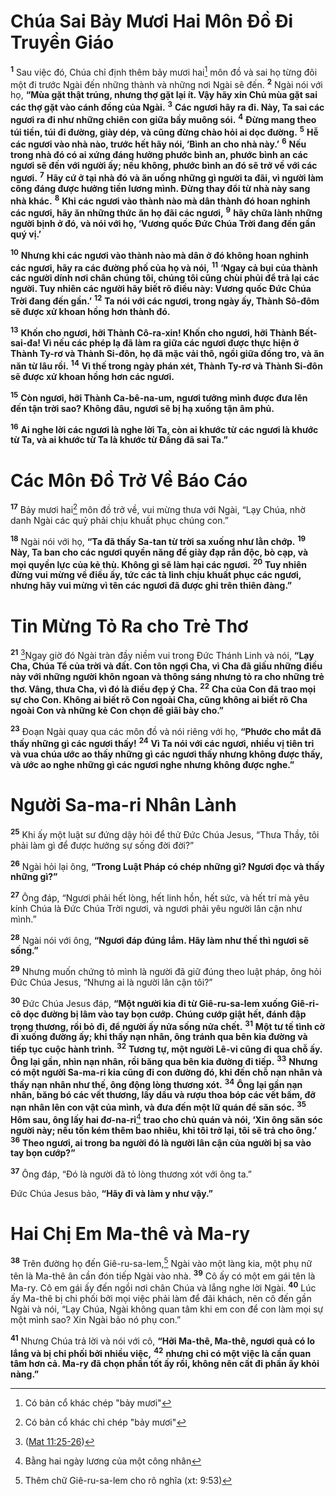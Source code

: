 # Chúa Sai Bảy Mươi Hai Môn Ðồ Ði Truyền Giáo
<sup><b>1</b></sup> Sau việc đó, Chúa chỉ định thêm bảy mươi hai[^1-320dec87-c754-43bf-a53f-ca44a74d2c99] môn đồ và sai họ từng đôi một đi trước Ngài đến những thành và những nơi Ngài sẽ đến. <sup><b>2</b></sup> Ngài nói với họ, **“Mùa gặt thật trúng, nhưng thợ gặt lại ít. Vậy hãy xin Chủ mùa gặt sai các thợ gặt vào cánh đồng của Ngài.** <sup><b>3</b></sup> **Các ngươi hãy ra đi. Này, Ta sai các ngươi ra đi như những chiên con giữa bầy muông sói.** <sup><b>4</b></sup> **Ðừng mang theo túi tiền, túi đi đường, giày dép, và cũng đừng chào hỏi ai dọc đường.** <sup><b>5</b></sup> **Hễ các ngươi vào nhà nào, trước hết hãy nói, ‘Bình an cho nhà này.’** <sup><b>6</b></sup> **Nếu trong nhà đó có ai xứng đáng hưởng phước bình an, phước bình an các ngươi sẽ đến với người ấy; nếu không, phước bình an đó sẽ trở về với các ngươi.** <sup><b>7</b></sup> **Hãy cứ ở tại nhà đó và ăn uống những gì người ta đãi, vì người làm công đáng được hưởng tiền lương mình. Ðừng thay đổi từ nhà này sang nhà khác.** <sup><b>8</b></sup> **Khi các ngươi vào thành nào mà dân thành đó hoan nghinh các ngươi, hãy ăn những thức ăn họ đãi các ngươi,** <sup><b>9</b></sup> **hãy chữa lành những người bịnh ở đó, và nói với họ, ‘Vương quốc Ðức Chúa Trời đang đến gần quý vị.’**

<sup><b>10</b></sup> **Nhưng khi các ngươi vào thành nào mà dân ở đó không hoan nghinh các ngươi, hãy ra các đường phố của họ và nói,** <sup><b>11</b></sup> **‘Ngay cả bụi của thành các người dính nơi chân chúng tôi, chúng tôi cũng chùi phủi để trả lại các người. Tuy nhiên các người hãy biết rõ điều này: Vương quốc Ðức Chúa Trời đang đến gần.’** <sup><b>12</b></sup> **Ta nói với các ngươi, trong ngày ấy, Thành Sô-đôm sẽ được xử khoan hồng hơn thành đó.**

<sup><b>13</b></sup> **Khốn cho ngươi, hỡi Thành Cô-ra-xin! Khốn cho ngươi, hỡi Thành Bết-sai-đa! Vì nếu các phép lạ đã làm ra giữa các ngươi được thực hiện ở Thành Ty-rơ và Thành Si-đôn, họ đã mặc vải thô, ngồi giữa đống tro, và ăn năn từ lâu rồi.** <sup><b>14</b></sup> **Vì thế trong ngày phán xét, Thành Ty-rơ và Thành Si-đôn sẽ được xử khoan hồng hơn các ngươi.**

<sup><b>15</b></sup> **Còn ngươi, hỡi Thành Ca-bê-na-um, ngươi tưởng mình được đưa lên đến tận trời sao? Không đâu, ngươi sẽ bị hạ xuống tận âm phủ.**

<sup><b>16</b></sup> **Ai nghe lời các ngươi là nghe lời Ta, còn ai khước từ các ngươi là khước từ Ta, và ai khước từ Ta là khước từ Ðấng đã sai Ta.”**

# Các Môn Ðồ Trở Về Báo Cáo
<sup><b>17</b></sup> Bảy mươi hai[^2-320dec87-c754-43bf-a53f-ca44a74d2c99] môn đồ trở về, vui mừng thưa với Ngài, “Lạy Chúa, nhờ danh Ngài các quỷ phải chịu khuất phục chúng con.”

<sup><b>18</b></sup> Ngài nói với họ, **“Ta đã thấy Sa-tan từ trời sa xuống như lằn chớp.** <sup><b>19</b></sup> **Này, Ta ban cho các ngươi quyền năng để giày đạp rắn độc, bò cạp, và mọi quyền lực của kẻ thù. Không gì sẽ làm hại các ngươi.** <sup><b>20</b></sup> **Tuy nhiên đừng vui mừng về điều ấy, tức các tà linh chịu khuất phục các ngươi, nhưng hãy vui mừng vì tên các ngươi đã được ghi trên thiên đàng.”**

# Tin Mừng Tỏ Ra cho Trẻ Thơ
<sup><b>21</b></sup> [^1@-320dec87-c754-43bf-a53f-ca44a74d2c99]Ngay giờ đó Ngài tràn đầy niềm vui trong Ðức Thánh Linh và nói, **“Lạy Cha, Chúa Tể của trời và đất. Con tôn ngợi Cha, vì Cha đã giấu những điều này với những người khôn ngoan và thông sáng nhưng tỏ ra cho những trẻ thơ. Vâng, thưa Cha, vì đó là điều đẹp ý Cha.** <sup><b>22</b></sup> **Cha của Con đã trao mọi sự cho Con. Không ai biết rõ Con ngoài Cha, cũng không ai biết rõ Cha ngoài Con và những kẻ Con chọn để giãi bày cho.”**

<sup><b>23</b></sup> Ðoạn Ngài quay qua các môn đồ và nói riêng với họ, **“Phước cho mắt đã thấy những gì các ngươi thấy!** <sup><b>24</b></sup> **Vì Ta nói với các ngươi, nhiều vị tiên tri và vua chúa ước ao thấy những gì các ngươi thấy nhưng không được thấy, và ước ao nghe những gì các ngươi nghe nhưng không được nghe.”**

# Người Sa-ma-ri Nhân Lành
<sup><b>25</b></sup> Khi ấy một luật sư đứng dậy hỏi để thử Ðức Chúa Jesus, “Thưa Thầy, tôi phải làm gì để được hưởng sự sống đời đời?”

<sup><b>26</b></sup> Ngài hỏi lại ông, **“Trong Luật Pháp có chép những gì? Ngươi đọc và thấy những gì?”**

<sup><b>27</b></sup> Ông đáp, “Ngươi phải hết lòng, hết linh hồn, hết sức, và hết trí mà yêu kính Chúa là Ðức Chúa Trời ngươi, và ngươi phải yêu người lân cận như mình.”

<sup><b>28</b></sup> Ngài nói với ông, **“Ngươi đáp đúng lắm. Hãy làm như thế thì ngươi sẽ sống.”**

<sup><b>29</b></sup> Nhưng muốn chứng tỏ mình là người đã giữ đúng theo luật pháp, ông hỏi Ðức Chúa Jesus, “Nhưng ai là người lân cận tôi?”

<sup><b>30</b></sup> Ðức Chúa Jesus đáp, **“Một người kia đi từ Giê-ru-sa-lem xuống Giê-ri-cô dọc đường bị lâm vào tay bọn cướp. Chúng cướp giật hết, đánh đập trọng thương, rồi bỏ đi, để người ấy nửa sống nửa chết.** <sup><b>31</b></sup> **Một tư tế tình cờ đi xuống đường ấy; khi thấy nạn nhân, ông tránh qua bên kia đường và tiếp tục cuộc hành trình.** <sup><b>32</b></sup> **Tương tự, một người Lê-vi cũng đi qua chỗ ấy. Ông lại gần, nhìn nạn nhân, rồi băng qua bên kia đường đi tiếp.** <sup><b>33</b></sup> **Nhưng có một người Sa-ma-ri kia cũng đi con đường đó, khi đến chỗ nạn nhân và thấy nạn nhân như thế, ông động lòng thương xót.** <sup><b>34</b></sup> **Ông lại gần nạn nhân, băng bó các vết thương, lấy dầu và rượu thoa bóp các vết bầm, đỡ nạn nhân lên con vật của mình, và đưa đến một lữ quán để săn sóc.** <sup><b>35</b></sup> **Hôm sau, ông lấy hai đơ-na-ri**[^3-320dec87-c754-43bf-a53f-ca44a74d2c99] **trao cho chủ quán và nói, ‘Xin ông săn sóc người này; nếu tốn kém thêm bao nhiêu, khi tôi trở lại, tôi sẽ trả cho ông.’** <sup><b>36</b></sup> **Theo ngươi, ai trong ba người đó là người lân cận của người bị sa vào tay bọn cướp?”**

<sup><b>37</b></sup> Ông đáp, “Ðó là người đã tỏ lòng thương xót với ông ta.”

Ðức Chúa Jesus bảo, **“Hãy đi và làm y như vậy.”**

# Hai Chị Em Ma-thê và Ma-ry
<sup><b>38</b></sup> Trên đường họ đến Giê-ru-sa-lem,[^4-320dec87-c754-43bf-a53f-ca44a74d2c99] Ngài vào một làng kia, một phụ nữ tên là Ma-thê ân cần đón tiếp Ngài vào nhà. <sup><b>39</b></sup> Cô ấy có một em gái tên là Ma-ry. Cô em gái ấy đến ngồi nơi chân Chúa và lắng nghe lời Ngài. <sup><b>40</b></sup> Lúc ấy Ma-thê bị chi phối bởi mọi việc phải làm để đãi khách, nên cô đến gần Ngài và nói, “Lạy Chúa, Ngài không quan tâm khi em con để con làm mọi sự một mình sao? Xin Ngài bảo nó phụ con.”

<sup><b>41</b></sup> Nhưng Chúa trả lời và nói với cô, **“Hỡi Ma-thê, Ma-thê, ngươi quả có lo lắng và bị chi phối bởi nhiều việc,** <sup><b>42</b></sup> **nhưng chỉ có một việc là cần quan tâm hơn cả. Ma-ry đã chọn phần tốt ấy rồi, không nên cất đi phần ấy khỏi nàng.”**

[^1-320dec87-c754-43bf-a53f-ca44a74d2c99]: Có bản cổ khác chép "bảy mươi"
[^2-320dec87-c754-43bf-a53f-ca44a74d2c99]: Có bản cổ khác chỉ chép "bảy mươi"
[^3-320dec87-c754-43bf-a53f-ca44a74d2c99]: Bằng hai ngày lương của một công nhân
[^4-320dec87-c754-43bf-a53f-ca44a74d2c99]: Thêm chữ Giê-ru-sa-lem cho rõ nghĩa (xt: 9:53)
[^1@-320dec87-c754-43bf-a53f-ca44a74d2c99]: ([Mat 11:25-26](/passage/?search=Matt.11.25-Matt.11.26\&version=BD2011))